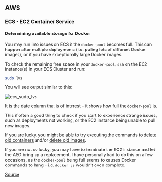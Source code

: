 ## AWS

### ECS - EC2 Container Service

#### Determining available storage for Docker

You may run into issues on ECS if the `docker-pool` becomes full. This can happen after multiple deployments (i.e. pulling lots of different Docker images), or if you have exceptionally large Docker images.

To check the remaining free space in your `docker-pool`, `ssh` on the EC2 instance(s) in your ECS Cluster and run:

```bash
sudo lvs
```

You will see output similar to this:

![ecs_sudo_lvs](https://cloud.githubusercontent.com/assets/6367914/14952091/59dc34fc-1055-11e6-9c0b-ea8f26bd8207.png)

It is the date column that is of interest - it shows how full the `docker-pool` is.

This if often a good thing to check if you start to experience strange issues, such as deployments not working, or the EC2 instance being unable to pull new images.

If you are lucky, you might be able to try executing the commands to [delete old containers](/docker/DOCKER.md#delete-old-containers) and/or [delete old images](/docker/DOCKER.md#delete-old-images).

If you are not so lucky, you may have to terminate the EC2 instance and let the ASG bring up a replacement. I have personally had to do this on a few occasions, as the `docker-pool` being full seems to causes Docker commands to hang - i.e. `docker ps` wouldn't even complete.

[Source](http://docs.aws.amazon.com/AmazonECS/latest/developerguide/ecs-optimized_AMI.html)
